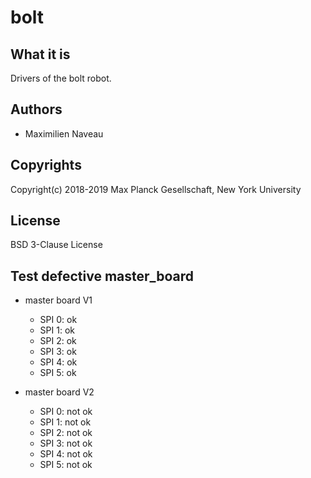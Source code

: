 # bolt

## What it is

Drivers of the bolt robot.

## Authors

- Maximilien Naveau

## Copyrights

Copyright(c) 2018-2019 Max Planck Gesellschaft, New York University

## License

BSD 3-Clause License

## Test defective master_board

- master board V1
  - SPI 0: ok
  - SPI 1: ok
  - SPI 2: ok
  - SPI 3: ok
  - SPI 4: ok
  - SPI 5: ok

- master board V2
  - SPI 0: not ok
  - SPI 1: not ok
  - SPI 2: not ok
  - SPI 3: not ok
  - SPI 4: not ok
  - SPI 5: not ok

